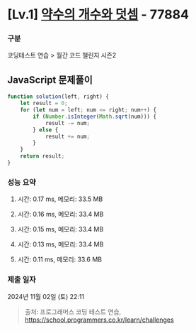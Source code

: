 # [Lv.1] [약수의 개수와 덧셈](https://school.programmers.co.kr/learn/courses/30/lessons/77884?language=javascript) - 77884 

### 구분

코딩테스트 연습 > 월간 코드 챌린지 시즌2

## JavaScript 문제풀이

```js
function solution(left, right) {
    let result = 0;
    for (let num = left; num <= right; num++) {
        if (Number.isInteger(Math.sqrt(num))) {
            result -= num;
        } else {
            result += num;
        }
    }
    return result;
}
```

### 성능 요약

1. 시간: 0.17 ms, 메모리: 33.5 MB

2. 시간: 0.16 ms, 메모리: 33.4 MB
3. 시간: 0.15 ms, 메모리: 33.4 MB
4. 시간: 0.13 ms, 메모리: 33.4 MB
5. 시간: 0.11 ms, 메모리: 33.6 MB

### 제출 일자

2024년 11월 02일 (토) 22:11

> 출처: 프로그래머스 코딩 테스트 연습, https://school.programmers.co.kr/learn/challenges